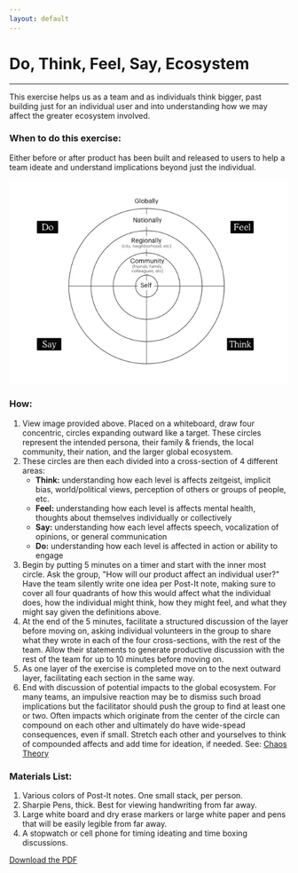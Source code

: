 ```yaml
---
layout: default
---
```


# Do, Think, Feel, Say, Ecosystem

* * *

This exercise helps us as a team and as individuals think bigger, past building just for an individual user and into understanding how we may affect the greater ecosystem involved.

### When to do this exercise: 

Either before or after product has been built and released to users to help a team ideate and understand implications beyond just the individual.

![Do Feel Think Say Ecosystem Framework](assets/img/DFTS-Ecosystem.jpg "five layer target image with four quadrants in on left right top and bottom")

### How: 

1. View image provided above. Placed on a whiteboard, draw four concentric, circles expanding outward like a target. These circles represent the intended persona, their family & friends, the local community, their nation, and the larger global ecosystem. 
2. These circles are then each divided into a cross-section of 4 different areas: 
    * **Think:** understanding how each level is affects zeitgeist, implicit bias, world/political views, perception of others or groups of people, etc. 
    * **Feel:** understanding how each level is affects mental health, thoughts about themselves individually or collectively
    * **Say:** understanding how each level affects speech, vocalization of opinions, or general communication
    * **Do:** understanding how each level is affected in action or ability to engage
3. Begin by putting 5 minutes on a timer and start with the inner most circle. Ask the group, "How will our product affect an individual user?" Have the team silently write one idea per Post-It note, making sure to cover all four quadrants of how this would affect what the individual does, how the individual might think, how they might feel, and what they might say given the definitions above.
4. At the end of the 5 minutes, facilitate a structured discussion of the layer before moving on, asking individual volunteers in the group to share what they wrote in each of the four cross-sections, with the rest of the team. Allow their statements to generate productive discussion with the rest of the team for up to 10 minutes before moving on.  
5. As one layer of the exercise is completed move on to the next outward layer, facilitating each section in the same way. 
6. End with discussion of potential impacts to the global ecosystem. For many teams, an impulsive reaction may be to dismiss such broad implications but the facilitator should push the group to find at least one or two. Often impacts which originate from the center of the circle can compound on each other and ultimately do have wide-spead consequences, even if small. Stretch each other and yourselves to think of compounded affects and add time for ideation, if needed. See: 
[Chaos Theory](https://en.wikipedia.org/wiki/Chaos_theory)

### Materials List:
1. Various colors of Post-It notes. One small stack, per person.
2. Sharpie Pens, thick. Best for viewing handwriting from far away.
3. Large white board and dry erase markers or large white paper and pens that will be easily legible from far away.
4. A stopwatch or cell phone for timing ideating and time boxing discussions.

[Download the PDF](assets/pdfs/Do-Think-Feel-Say.pdf "Do Think Feel Say download pdf") 

